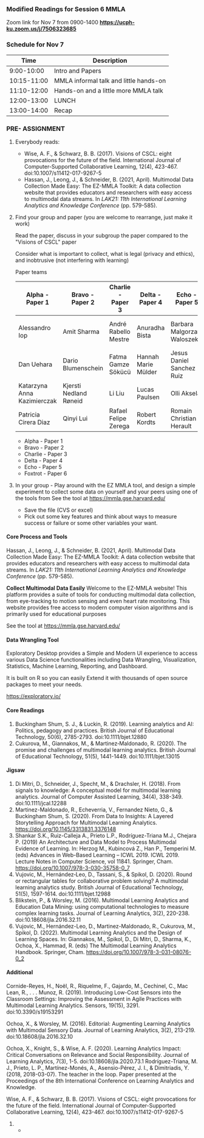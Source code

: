 ### Modified Readings for Session 6 MMLA

Zoom link for Nov 7 from 0900-1400 **https://ucph-ku.zoom.us/j/7506323685**

### Schedule for Nov 7

| Time        | Description                            |
| ----------- | -------------------------------------- |
| 9:00-10:00  | Intro and Papers                       |
| 10:15-11:00 | MMLA informal talk and little hands-on |
| 11:10-12:00 | Hands-on and a little more MMLA talk   |
| 12:00-13:00 | LUNCH                                  |
| 13:00-14:00 | Recap                                  |

### PRE- ASSIGNMENT

1. Everybody reads:

   - Wise, A. F., & Schwarz, B. B. (2017). Visions of CSCL: eight provocations for the future of the field. International Journal of Computer-Supported Collaborative Learning, 12(4), 423-467. doi:10.1007/s11412-017-9267-5
   - Hassan, J., Leong, J., & Schneider, B. (2021, April). Multimodal Data Collection Made Easy: The EZ-MMLA Toolkit: A data collection website that provides educators and researchers with easy access to multimodal data streams. In *LAK21: 11th International Learning Analytics and Knowledge Conference* (pp. 579-585).

2. Find your group and paper (you are welcome to rearrange, just make it work)

   Read the paper, discuss in your subgroup the paper compared to the "Visions of CSCL" paper

   Consider what is important to collect, what is legal (privacy and ethics), and inobtrusive (not interfering with learning)

   Paper teams

   | Alpha - Paper 1             | Bravo - Paper 2        | Charlie - Paper 3    | Delta - Paper 4     | Echo - Paper 5              | Foxtrot - Paper 6              |
   | --------------------------- | ---------------------- | -------------------- | ------------------- | --------------------------- | ------------------------------ |
   | Alessandro Iop              | Amit Sharma            | André Rabello Mestre | Anuradha Bista      | Barbara Malgorzata Waloszek | Cecilie Johanne Slokvik Hansen |
   | Dan Uehara                  | Dario Blumenschein     | Fatma Gamze Sökücü   | Hannah Marie Mülder | Jesus Daniel Sanchez Ruiz   | Katarina Sperling              |
   | Katarzyna Anna Kazimierczak | Kjersti Nedland Røneid | Li Liu               | Lucas Paulsen       | Olli Aksela                 | Pablo Gonzalez Oliveras        |
   | Patricia Cirera Diaz        | Qinyi Lui              | Rafael Felipe Zerega | Robert Kordts       | Romain Christian Herault    | Thea Meier Hormann             |

   - Alpha - Paper 1
   - Bravo - Paper 2
   - Charlie - Paper 3
   - Delta - Paper 4
   - Echo - Paper 5
   - Foxtrot - Paper 6

3. In your group - Play around with the EZ MMLA tool, and design a simple experiment to collect some data on yourself and your peers using one of the tools from See the tool at https://mmla.gse.harvard.edu/ 

   - Save the file (CVS or excel)
   - Pick out some key features and think about ways to measure success or failure or some other variables your want. 

#### Core Process and Tools

Hassan, J., Leong, J., & Schneider, B. (2021, April). Multimodal Data Collection Made Easy: The EZ-MMLA Toolkit: A data collection website that provides educators and researchers with easy access to multimodal data streams. In *LAK21: 11th International Learning Analytics and Knowledge Conference* (pp. 579-585).

**Collect Multimodal Data Easily**
Welcome to the EZ-MMLA website! This platform provides a suite of tools for conducting multimodal data collection, from eye-tracking to motion sensing and even heart rate monitoring. This website provides free access to modern computer vision algorithms and is primarily used for educational purposes

See the tool at https://mmla.gse.harvard.edu/

#### Data Wrangling Tool

Exploratory Desktop provides a Simple and Modern UI experience to access various Data Science functionalities including Data Wrangling, Visualization, Statistics, Machine Learning, Reporting, and Dashboard.

It is built on R so you can easily Extend it with thousands of open source packages to meet your needs.

https://exploratory.io/

#### Core Readings

1. Buckingham Shum, S. J., & Luckin, R. (2019). Learning analytics and AI: Politics, pedagogy and practices. British Journal of Educational Technology, 50(6), 2785-2793. doi:10.1111/bjet.12880
2. Cukurova, M., Giannakos, M., & Martinez‐Maldonado, R. (2020). The promise and challenges of multimodal learning analytics. British Journal of Educational Technology, 51(5), 1441-1449. doi:10.1111/bjet.13015

#### Jigsaw

1. Di Mitri, D., Schneider, J., Specht, M., & Drachsler, H. (2018). From signals to knowledge: A conceptual model for multimodal learning analytics. Journal of Computer Assisted Learning, 34(4), 338-349. doi:10.1111/jcal.12288
2. Martinez-Maldonado, R., Echeverria, V., Fernandez Nieto, G., & Buckingham Shum, S. (2020). From Data to Insights: A Layered Storytelling Approach for Multimodal Learning Analytics. https://doi.org/10.1145/3313831.3376148
3. Shankar S.K., Ruiz-Calleja A., Prieto L.P., Rodríguez-Triana M.J., Chejara P. (2019) An Architecture and Data Model to Process Multimodal Evidence of Learning. In: Herzog M., Kubincová Z., Han P., Temperini M. (eds) Advances in Web-Based Learning – ICWL 2019. ICWL 2019. Lecture Notes in Computer Science, vol 11841. Springer, Cham. https://doi.org/10.1007/978-3-030-35758-0_7
4. Vujovic, M., Hernández‐Leo, D., Tassani, S., & Spikol, D. (2020). Round or rectangular tables for collaborative problem solving? A multimodal learning analytics study. British Journal of Educational Technology, 51(5), 1597-1614. doi:10.1111/bjet.12988
5. Blikstein, P., & Worsley, M. (2016). Multimodal Learning Analytics and Education Data Mining: using computational technologies to measure complex learning tasks. Journal of Learning Analytics, 3(2), 220-238. doi:10.18608/jla.2016.32.11
6. Vujovic, M., Hernández-Leo, D., Martinez-Maldonado, R., Cukurova, M., Spikol, D. (2022). Multimodal Learning Analytics and the Design of Learning Spaces. In: Giannakos, M., Spikol, D., Di Mitri, D., Sharma, K., Ochoa, X., Hammad, R. (eds) The Multimodal Learning Analytics Handbook. Springer, Cham. https://doi.org/10.1007/978-3-031-08076-0_2

#### Additional

Cornide-Reyes, H., Noël, R., Riquelme, F., Gajardo, M., Cechinel, C., Mac Lean, R., . . . Munoz, R. (2019). Introducing Low-Cost Sensors into the Classroom Settings: Improving the Assessment in Agile Practices with Multimodal Learning Analytics. Sensors, 19(15), 3291. doi:10.3390/s19153291

Ochoa, X., & Worsley, M. (2016). Editorial: Augmenting Learning Analytics with Multimodal Sensory Data. Journal of Learning Analytics, 3(2), 213-219. doi:10.18608/jla.2016.32.10

Ochoa, X., Knight, S., & Wise, A. F. (2020). Learning Analytics Impact: Critical Conversations on Relevance and Social Responsibility. Journal of Learning Analytics, 7(3), 1-5. doi:10.18608/jla.2020.73.1
Rodríguez-Triana, M. J., Prieto, L. P., Martínez-Monés, A., Asensio-Pérez, J. I., & Dimitriadis, Y. (2018, 2018-03-07). The teacher in the loop. Paper presented at the Proceedings of the 8th International Conference on Learning Analytics and Knowledge.

Wise, A. F., & Schwarz, B. B. (2017). Visions of CSCL: eight provocations for the future of the field. International Journal of Computer-Supported Collaborative Learning, 12(4), 423-467. doi:10.1007/s11412-017-9267-5

1. - 